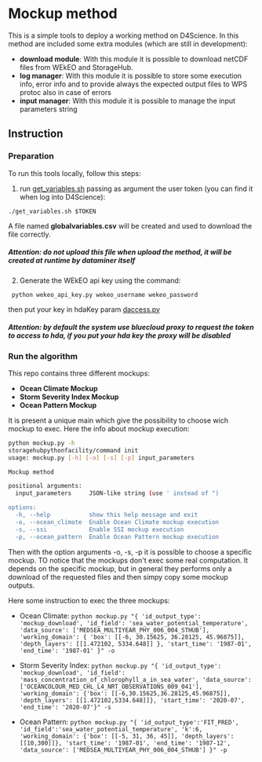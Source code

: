 # Mockup method

This is a simple tools to deploy a working method on D4Science.
In this method are included some extra modules (which are still in development):

- **download module**: With this module it is possible to download netCDF files from WEkEO and StorageHub.
- **log manager**: With this module it is possible to store some execution info, error info and to provide always the expected output files to WPS protoc also in case of errors
- **input manager**: With this module it is possible to manage the input parameters string


## Instruction

### Preparation

To run this tools locally, follow this steps:

1. run  [get_variables.sh](./get_globalvariables.sh) passing as 
argument the user token (you can find it when log into D4Science):

`./get_variables.sh $TOKEN`

A file named **globalvariables.csv** will be created and used to download the file correctly.
##### Attention: do not upload this file when upload the method, it will be created at runtime by dataminer itself


2. Generate the WEkEO api key using the command:

` python wekeo_api_key.py wekeo_username wekeo_password`

then put your key in hdaKey param [daccess.py](./download/daccess.py)

##### Attention: by default the system use bluecloud proxy to request the token to access to hda, if you put your hda key the proxy will be disabled


### Run the algorithm
This repo contains three different mockups:

- **Ocean Climate Mockup**
- **Storm Severity Index Mockup**
- **Ocean Pattern Mockup**

It is present a unique main which give the possibility to choose wich mockup to exec.
Here the info about mockup execution:

```bash
python mockup.py -h
storagehubpythonfacility/command init
usage: mockup.py [-h] [-o] [-s] [-p] input_parameters

Mockup method

positional arguments:
  input_parameters     JSON-like string (use ' instead of ")

options:
  -h, --help           show this help message and exit
  -o, --ocean_climate  Enable Ocean Climate mockup execution
  -s, --ssi            Enable SSI mockup execution
  -p, --ocean_pattern  Enable Ocean Pattern mockup execution
```

Then with the option arguments -o, -s, -p it is possible to choose a specific mockup.
TO notice that the mockups don't exec some real computation. It depends on the specific mockup, but in general they performs
only a download of the requested files and then simpy copy some mockup outputs.

Here some instruction to exec the three mockups:

- Ocean Climate: `python mockup.py "{ 'id_output_type': 'mockup_download', 'id_field': 'sea_water_potential_temperature', 'data_source': ['MEDSEA_MULTIYEAR_PHY_006_004_STHUB'], 'working_domain': { 'box': [[-6, 30.15625, 36.28125, 45.96875]], 'depth_layers': [[1.472102, 5334.648]] }, 'start_time': '1987-01', 'end_time': '1987-01' }" -o`

- Storm Severity Index: `python mockup.py "{ 'id_output_type': 'mockup_download', 'id_field': 'mass_concentration_of_chlorophyll_a_in_sea_water', 'data_source': ['OCEANCOLOUR_MED_CHL_L4_NRT_OBSERVATIONS_009_041'], 'working_domain': {'box': [[-6,30.15625,36.28125,45.96875]], 'depth_layers': [[1.472102,5334.648]]}, 'start_time': '2020-07', 'end_time': '2020-07'}" -s`

- Ocean Pattern: `python mockup.py "{ 'id_output_type':'FIT_PRED', 'id_field':'sea_water_potential_temperature', 'k':6, 'working_domain': {'box': [[-5, 31, 36, 45]], 'depth_layers': [[10,300]]}, 'start_time': '1987-01', 'end_time': '1987-12', 'data_source': ['MEDSEA_MULTIYEAR_PHY_006_004_STHUB'] }" -p`
